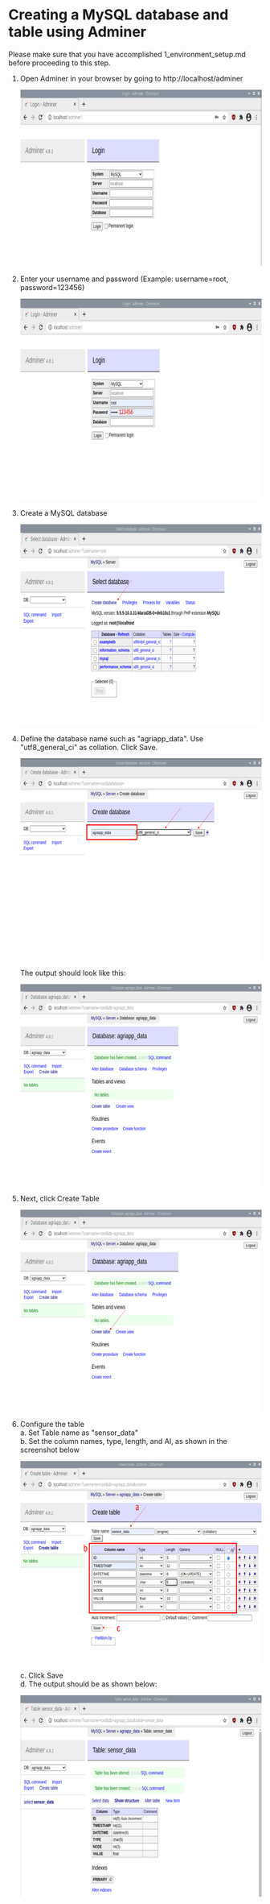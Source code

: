 # Creating a MySQL database and table using Adminer

Please make sure that you have accomplished 1_environment_setup.md before proceeding to this step.<br/>

1. Open Adminer in your browser by going to http://localhost/adminer<br/>

   <img height="350" width="700" src="/tutorial_images/db_1.png"/>

2. Enter your username and password (Example: username=root, password=123456) <br/>

   <img height="400" width="700" src="/tutorial_images/db_2.png"/>

3. Create a MySQL database <br/>

   <img height="400" width="700" src="/tutorial_images/db_3.png"/>

4. Define the database name such as "agriapp_data". Use "utf8_general_ci" as collation. Click Save.<br/>

   <img height="400" width="700" src="/tutorial_images/db_4.png"/>

   The output should look like this:

   <img height="400" width="700" src="/tutorial_images/db_5.png"/>

5. Next, click Create Table <br/>

   <img height="400" width="700" src="/tutorial_images/db_6.png"/>

6. Configure the table </br>
   a. Set Table name as "sensor_data" </br>
   b. Set the column names, type, length, and AI, as shown in the screenshot below </br>

   <img height="400" width="700" src="/tutorial_images/db_7.png"/>

   c. Click Save </br>
   d. The output should be as shown below:

   <img height="400" width="700" src="/tutorial_images/db_8.png"/>
